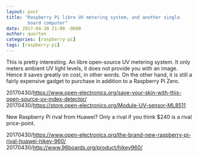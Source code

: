 ```yaml
---
layout: post
title: "Raspberry Pi libre UV metering system, and another singla
        board computer"
date: 2017-04-30 21:00 -0600
author: quorten
categories: [raspberry-pi]
tags: [raspberry-pi]
---
```


This is pretty interesting.  An libre open-source UV metering system.
It only meters ambient UV light levels, it does not provide you with
an image.  Hence it saves greatly on cost, in other words.  On the
other hand, it is still a fairly expensive gadget to purchase in
addition to a Raspberry Pi Zero.

20170430/https://www.open-electronics.org/save-your-skin-with-this-open-source-uv-index-detector/  
20170430/https://store.open-electronics.org/Module-UV-sensor-ML8511

New Raspberry Pi rival from Huawei?  Only a rival if you think $240 is
a rival price-point.

20170430/https://www.open-electronics.org/the-brand-new-raspberry-pi-rival-huawei-hikey-960/  
20170430/http://www.96boards.org/product/hikey960/
